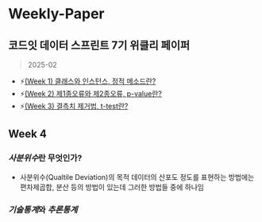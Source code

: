 # Weekly-Paper
## 코드잇 데이터 스프린트 7기 위클리 페이퍼
> 2025-02
+ :zap:[(Week 1) 클래스와 인스턴스, 정적 메소드란?](https://github.com/bettertospeak/Weekly-Paper/blob/main/Weekly/week-1)
+ :zap:[(Week 2) 제1종오류와 제2종오류, p-value란?](https://github.com/bettertospeak/Weekly-Paper/blob/main/Weekly/week-2)
+ :zap:[(Week 3) 결측치 제거법, t-test란?](https://github.com/bettertospeak/Weekly-Paper/blob/main/Weekly/week-3)

## Week 4
### ***사분위수***란 무엇인가?
* 사분위수(Qualtile Deviation)의 목적
  데이터의 산포도 정도를 표현하는 방법에는 편차제곱합, 분산 등의 방법이 있는데
  그러한 방법들 중에 하나임
### ***기술통계***와 ***추론통계***
